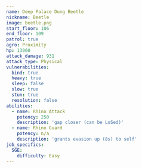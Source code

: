 ```yaml
---
name: Deep Palace Dung Beetle
nickname: Beetle
image: beetle.png
start_floor: 106
end_floor: 109
patrol: true
agro: Proximity
hp: 13060
attack_damage: 931
attack_type: Physical
vulnerabilities:
  bind: true
  heavy: true
  sleep: false
  slow: true
  stun: true
  resolution: false
abilities:
  - name: Rhino Attack
    potency: 250
    description: 'gap closer (can be LoSed)'
  - name: Rhino Guard
    potency: n/a
    description: 'grants evasion up (8s) to self'
job_specifics:
  SGE:
    difficulty: Easy
---
```

